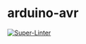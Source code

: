 # arduino-avr

[![Super-Linter](https://github.com/arghpy/arduino-avr/actions/workflows/manage_pull_requests.yaml/badge.svg)](https://github.com/marketplace/actions/super-linter)
